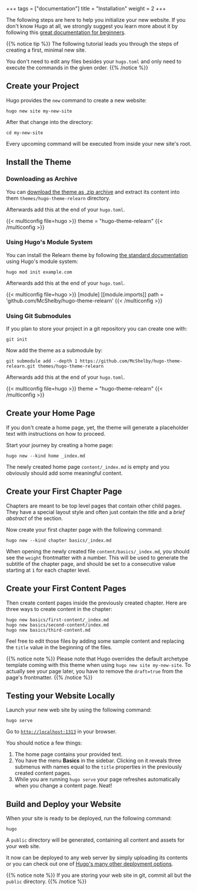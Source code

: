 +++
tags = ["documentation"]
title = "Installation"
weight = 2
+++

The following steps are here to help you initialize your new website. If you don't know Hugo at all, we strongly suggest you learn more about it by following this [great documentation for beginners](https://gohugo.io/overview/quickstart/).

{{% notice tip %}}
The following tutorial leads you through the steps of creating a first, minimal new site.

You don't need to edit any files besides your `hugo.toml` and only need to execute the commands in the given order.
{{% /notice %}}

## Create your Project

Hugo provides the `new` command to create a new website:

````shell
hugo new site my-new-site
````

After that change into the directory:

````shell
cd my-new-site
````

Every upcoming command will be executed from inside your new site's root.

## Install the Theme

### Downloading as Archive

You can [download the theme as .zip archive](https://github.com/McShelby/hugo-theme-relearn/archive/main.zip) and extract its content into them `themes/hugo-theme-relearn` directory.

Afterwards add this at the end of your `hugo.toml`.

{{< multiconfig file=hugo >}}
theme = "hugo-theme-relearn"
{{< /multiconfig >}}

### Using Hugo's Module System

You can install the Relearn theme by following [the standard documentation](https://gohugo.io/hugo-modules/use-modules/#use-a-module-for-a-theme) using Hugo's module system:

````shell
hugo mod init example.com
````

Afterwards add this at the end of your `hugo.toml`.

{{< multiconfig file=hugo >}}
[module]
  [[module.imports]]
    path = 'github.com/McShelby/hugo-theme-relearn'
{{< /multiconfig >}}

### Using Git Submodules

If you plan to store your project in a git repository you can create one with:

````shell
git init
````

Now add the theme as a submodule by:

````shell
git submodule add --depth 1 https://github.com/McShelby/hugo-theme-relearn.git themes/hugo-theme-relearn
````

Afterwards add this at the end of your `hugo.toml`.

{{< multiconfig file=hugo >}}
theme = "hugo-theme-relearn"
{{< /multiconfig >}}

## Create your Home Page

If you don't create a home page, yet, the theme will generate a placeholder text with instructions on how to proceed.

Start your journey by creating a home page:

````shell
hugo new --kind home _index.md
````

The newly created home page `content/_index.md` is empty and you obviously should add some meaningful content.

## Create your First Chapter Page

Chapters are meant to be top level pages that contain other child pages. They have a special layout style and often just contain the _title_ and a _brief abstract_ of the section.

Now create your first chapter page with the following command:

````shell
hugo new --kind chapter basics/_index.md
````

When opening the newly created file `content/basics/_index.md`, you should see the `weight` frontmatter with a number. This will be used to generate the subtitle of the chapter page, and should be set to a consecutive value starting at `1` for each chapter level.

## Create your First Content Pages

Then create content pages inside the previously created chapter. Here are three ways to create content in the chapter:

````shell
hugo new basics/first-content/_index.md
hugo new basics/second-content/index.md
hugo new basics/third-content.md
````

Feel free to edit those files by adding some sample content and replacing the `title` value in the beginning of the files.

{{% notice note %}}
Please note that Hugo overrides the default archetype template coming with this theme when using `hugo new site my-new-site`. To actually see your page later, you have to remove the `draft=true` from the page's frontmatter.
{{% /notice %}}

## Testing your Website Locally

Launch your new web site by using the following command:

````shell
hugo serve
````

Go to [`http://localhost:1313`](http://localhost:1313) in your browser.

You should notice a few things:

1. The home page contains your provided text.
2. You have the menu **Basics** in the sidebar. Clicking on it reveals three submenus with names equal to the `title` properties in the previously created content pages.
3. While you are running `hugo serve` your page refreshes automatically when you change a content page. Neat!

## Build and Deploy your Website

When your site is ready to be deployed, run the following command:

````shell
hugo
````

A `public` directory will be generated, containing all content and assets for your web site.

It now can be deployed to any web server by simply uploading its contents or you can check out one of [Hugo's many other deployment options](https://gohugo.io/hosting-and-deployment/).

{{% notice note %}}
If you are storing your web site in git, commit all but the `public` directory.
{{% /notice %}}
